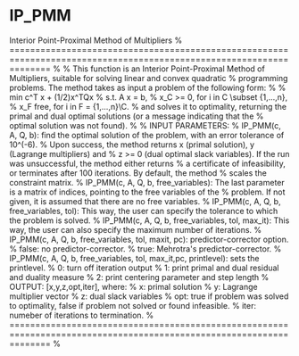 # IP_PMM
Interior Point-Proximal Method of Multipliers
% ==================================================================================================================== %
% This function is an Interior Point-Proximal Method of Multipliers, suitable for solving linear and convex quadratic
% programming problems. The method takes as input a problem of the following form:
%
%                                    min   c^T x + (1/2)x^TQx
%                                    s.t.  A x = b,
%                                          x_C >= 0, for i in C \subset {1,...,n},
%                                          x_F free, for i in F = {1,...,n}\C.
% and solves it to optimality, returning the primal and dual optimal solutions (or a message indicating that the
% optimal solution was not found).
%
% INPUT PARAMETERS:
% IP_PMM(c, A, Q, b): find the optimal solution of the problem, with an error tolerance of 10^(-6).
%                     Upon success, the method returns x (primal solution), y (Lagrange multipliers) and
%                     z >= 0 (dual optimal slack variables). If the run was unsuccessful, the method  either returns
%                     a certificate of infeasibility, or terminates after 100 iterations. By default, the method
%                     scales the constraint matrix.
% IP_PMM(c, A, Q, b, free_variables): The last parameter is a matrix of indices, pointing to the free variables of the
%                                     problem. If not given, it is assumed that there are no free variables.
% IP_PMM(c, A, Q, b, free_variables, tol): This way, the user can specify the tolerance to which the problem is solved.
% IP_PMM(c, A, Q, b, free_variables, tol, max_it): This way, the user can also specify the maximum number of iterations.
% IP_PMM(c, A, Q, b, free_variables, tol, maxit, pc): predictor-corrector option.
%                                                     false: no predictor-corrector.
%                                                     true: Mehrotra's predictor-corrector.
% IP_PMM(c, A, Q, b, free_variables, tol, max_it,pc, printlevel): sets the printlevel.
%                                                              0: turn off iteration output
%                                                              1: print primal and dual residual and duality measure
%                                                              2: print centering parameter and step length
% OUTPUT: [x,y,z,opt,iter], where:
%         x: primal solution
%         y: Lagrange multiplier vector
%         z: dual slack variables
%         opt: true if problem was solved to optimality, false if problem not solved or found infeasible.
%         iter: numeber of iterations to termination.
% ==================================================================================================================== %
